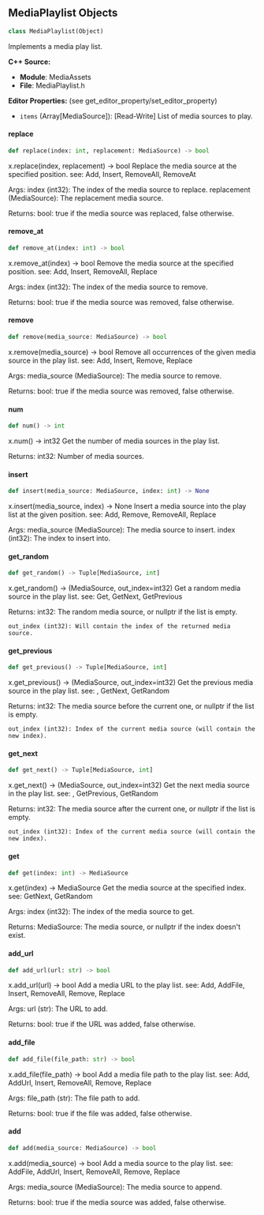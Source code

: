 ## MediaPlaylist Objects

```python
class MediaPlaylist(Object)
```

Implements a media play list.

**C++ Source:**

- **Module**: MediaAssets
- **File**: MediaPlaylist.h

**Editor Properties:** (see get_editor_property/set_editor_property)

- ``items`` (Array[MediaSource]):  [Read-Write] List of media sources to play.

<a id="unreal.MediaPlaylist.replace"></a>

#### replace

```python
def replace(index: int, replacement: MediaSource) -> bool
```

x.replace(index, replacement) -> bool
Replace the media source at the specified position.
see: Add, Insert, RemoveAll, RemoveAt

Args:
    index (int32): The index of the media source to replace.
    replacement (MediaSource): The replacement media source.

Returns:
    bool: true if the media source was replaced, false otherwise.

<a id="unreal.MediaPlaylist.remove_at"></a>

#### remove_at

```python
def remove_at(index: int) -> bool
```

x.remove_at(index) -> bool
Remove the media source at the specified position.
see: Add, Insert, RemoveAll, Replace

Args:
    index (int32): The index of the media source to remove.

Returns:
    bool: true if the media source was removed, false otherwise.

<a id="unreal.MediaPlaylist.remove"></a>

#### remove

```python
def remove(media_source: MediaSource) -> bool
```

x.remove(media_source) -> bool
Remove all occurrences of the given media source in the play list.
see: Add, Insert, Remove, Replace

Args:
    media_source (MediaSource): The media source to remove.

Returns:
    bool: true if the media source was removed, false otherwise.

<a id="unreal.MediaPlaylist.num"></a>

#### num

```python
def num() -> int
```

x.num() -> int32
Get the number of media sources in the play list.

Returns:
    int32: Number of media sources.

<a id="unreal.MediaPlaylist.insert"></a>

#### insert

```python
def insert(media_source: MediaSource, index: int) -> None
```

x.insert(media_source, index) -> None
Insert a media source into the play list at the given position.
see: Add, Remove, RemoveAll, Replace

Args:
    media_source (MediaSource): The media source to insert.
    index (int32): The index to insert into.

<a id="unreal.MediaPlaylist.get_random"></a>

#### get_random

```python
def get_random() -> Tuple[MediaSource, int]
```

x.get_random() -> (MediaSource, out_index=int32)
Get a random media source in the play list.
see: Get, GetNext, GetPrevious

Returns:
    int32: The random media source, or nullptr if the list is empty.

    out_index (int32): Will contain the index of the returned media source.

<a id="unreal.MediaPlaylist.get_previous"></a>

#### get_previous

```python
def get_previous() -> Tuple[MediaSource, int]
```

x.get_previous() -> (MediaSource, out_index=int32)
Get the previous media source in the play list.
see: , GetNext, GetRandom

Returns:
    int32: The media source before the current one, or nullptr if the list is empty.

    out_index (int32): Index of the current media source (will contain the new index).

<a id="unreal.MediaPlaylist.get_next"></a>

#### get_next

```python
def get_next() -> Tuple[MediaSource, int]
```

x.get_next() -> (MediaSource, out_index=int32)
Get the next media source in the play list.
see: , GetPrevious, GetRandom

Returns:
    int32: The media source after the current one, or nullptr if the list is empty.

    out_index (int32): Index of the current media source (will contain the new index).

<a id="unreal.MediaPlaylist.get"></a>

#### get

```python
def get(index: int) -> MediaSource
```

x.get(index) -> MediaSource
Get the media source at the specified index.
see: GetNext, GetRandom

Args:
    index (int32): The index of the media source to get.

Returns:
    MediaSource: The media source, or nullptr if the index doesn't exist.

<a id="unreal.MediaPlaylist.add_url"></a>

#### add_url

```python
def add_url(url: str) -> bool
```

x.add_url(url) -> bool
Add a media URL to the play list.
see: Add, AddFile, Insert, RemoveAll, Remove, Replace

Args:
    url (str): The URL to add.

Returns:
    bool: true if the URL was added, false otherwise.

<a id="unreal.MediaPlaylist.add_file"></a>

#### add_file

```python
def add_file(file_path: str) -> bool
```

x.add_file(file_path) -> bool
Add a media file path to the play list.
see: Add, AddUrl, Insert, RemoveAll, Remove, Replace

Args:
    file_path (str): The file path to add.

Returns:
    bool: true if the file was added, false otherwise.

<a id="unreal.MediaPlaylist.add"></a>

#### add

```python
def add(media_source: MediaSource) -> bool
```

x.add(media_source) -> bool
Add a media source to the play list.
see: AddFile, AddUrl, Insert, RemoveAll, Remove, Replace

Args:
    media_source (MediaSource): The media source to append.

Returns:
    bool: true if the media source was added, false otherwise.

<a id="unreal.MediaSoundComponent"></a>
